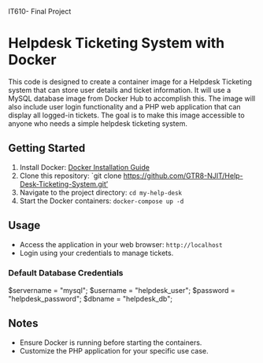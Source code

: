 IT610- Final Project

# Helpdesk Ticketing System with Docker
This code is designed to create a container image for a Helpdesk Ticketing system that can store user details and ticket information. It will use a MySQL database image from Docker Hub to accomplish this. The image will also include user login functionality and a PHP web application that can display all logged-in tickets. The goal is to make this image accessible to anyone who needs a simple helpdesk ticketing system.

## Getting Started
1. Install Docker: [Docker Installation Guide](https://docs.docker.com/get-docker/)
2. Clone this repository: `git clone https://github.com/GTR8-NJIT/Help-Desk-Ticketing-System.git’
3. Navigate to the project directory: `cd my-help-desk`
4. Start the Docker containers: `docker-compose up -d`

## Usage
- Access the application in your web browser: `http://localhost`
- Login using your credentials to manage tickets.

### Default Database Credentials
$servername = "mysql";
$username = "helpdesk_user";
$password = "helpdesk_password";
$dbname = "helpdesk_db";

## Notes

- Ensure Docker is running before starting the containers.
- Customize the PHP application for your specific use case.
